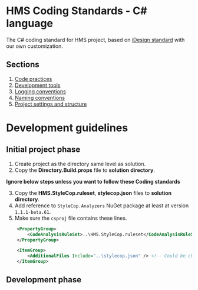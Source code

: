 # HMS Coding Standards - C# language
The C# coding standard for HMS project, based on [iDesign standard](http://www.idesign.net/) with our own customization.

## Sections
1. [Code practices](https://github.com/CloudHMS/HMS.CodingStandard/tree/fcfbaa9abf6361b3f29ad9ab359628b1a970497c/C%23/Coding%20practices)
2. [Development tools](https://github.com/CloudHMS/HMS.CodingStandard/tree/fcfbaa9abf6361b3f29ad9ab359628b1a970497c/C%23/Development%20tools)
3. [Logging conventions](https://github.com/CloudHMS/HMS.CodingStandard/tree/fcfbaa9abf6361b3f29ad9ab359628b1a970497c/C%23/Logging%20conventions)
4. [Naming conventions](https://github.com/CloudHMS/HMS.CodingStandard/tree/fcfbaa9abf6361b3f29ad9ab359628b1a970497c/C%23/Naming%20conventions)
5. [Project settings and structure](https://github.com/CloudHMS/HMS.CodingStandard/tree/fcfbaa9abf6361b3f29ad9ab359628b1a970497c/C%23/Project%20settings%20and%20structure)

# Development guidelines
## Initial project phase
1. Create project as the directory same level as solution.
2. Copy the **Directory.Build.props** file to **solution directory**.

**Ignore below steps unless you want to follow these Coding standards**

3. Copy the **HMS.StyleCop.ruleset**, **stylecop.json** files to **solution directory**.
4. Add reference to `StyleCop.Analyzers` NuGet package at least at version `1.1.1-beta.61`.
5. Make sure the `csproj` file contains these lines.
```xml
    <PropertyGroup>
        <CodeAnalysisRuleSet>..\HMS.StyleCop.ruleset</CodeAnalysisRuleSet> <!-- Could be changed depends on the location from the project to solution -->
    </PropertyGroup>

    <ItemGroup>
        <AdditionalFiles Include="..\stylecop.json" /> <!-- Could be changed depends on the location from the project to solution -->
    </ItemGroup>
```
## Development phase
